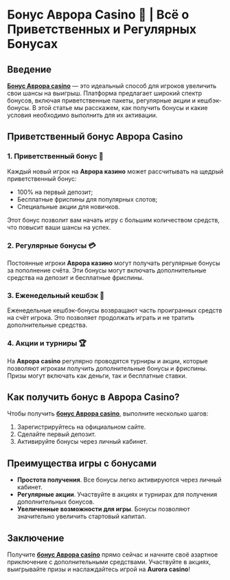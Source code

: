 # Бонус Аврора Casino 🎁 | Всё о Приветственных и Регулярных Бонусах

## Введение

**[Бонус Аврора casino](https://10trafic-stat2.com/click/668546556bcc6313411604bd/6766/13032/subaccount)** — это идеальный способ для игроков увеличить свои шансы на выигрыш. Платформа предлагает широкий спектр бонусов, включая приветственные пакеты, регулярные акции и кешбэк-бонусы. В этой статье мы расскажем, как получить бонусы и какие условия необходимо выполнить для их активации.

## Приветственный бонус Аврора Casino

### 1. Приветственный бонус 🎁

Каждый новый игрок на **Аврора казино** может рассчитывать на щедрый приветственный бонус:
- 100% на первый депозит;
- Бесплатные фриспины для популярных слотов;
- Специальные акции для новичков.

Этот бонус позволит вам начать игру с большим количеством средств, что повысит ваши шансы на успех.

### 2. Регулярные бонусы 💳

Постоянные игроки **Аврора казино** могут получать регулярные бонусы за пополнение счёта. Эти бонусы могут включать дополнительные средства на депозит и бесплатные фриспины.

### 3. Еженедельный кешбэк 🔄

Еженедельные кешбэк-бонусы возвращают часть проигранных средств на счёт игрока. Это позволяет продолжать играть и не тратить дополнительные средства.

### 4. Акции и турниры 🏆

На **Аврора casino** регулярно проводятся турниры и акции, которые позволяют игрокам получить дополнительные бонусы и фриспины. Призы могут включать как деньги, так и бесплатные ставки.

## Как получить бонус в Аврора Casino?

Чтобы получить **[бонус Аврора casino](https://10trafic-stat2.com/click/668546556bcc6313411604bd/6766/13032/subaccount)**, выполните несколько шагов:
1. Зарегистрируйтесь на официальном сайте.
2. Сделайте первый депозит.
3. Активируйте бонусы через личный кабинет.

## Преимущества игры с бонусами

- **Простота получения**. Все бонусы легко активируются через личный кабинет.
- **Регулярные акции**. Участвуйте в акциях и турнирах для получения дополнительных бонусов.
- **Увеличенные возможности для игры**. Бонусы позволяют значительно увеличить стартовый капитал.

## Заключение

Получите **[бонус Аврора casino](https://10trafic-stat2.com/click/668546556bcc6313411604bd/6766/13032/subaccount)** прямо сейчас и начните своё азартное приключение с дополнительными средствами. Участвуйте в акциях, выигрывайте призы и наслаждайтесь игрой на **Aurora casino**!
